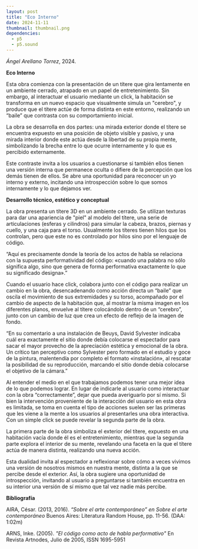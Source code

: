 ```yaml
---
layout: post
title: "Eco Interno"
date: 2024-11-11
thumbnail: thumbnail.png
dependencies:
  - p5
  - p5.sound
---
```


<div id="div-sketch">
  <script type="text/javascript" src="sketch.js"></script>
</div>

_Ángel Arellano Torrez_, 2024.

**Eco Interno**

Esta obra comienza con la presentación de un títere que gira lentamente en un ambiente cerrado, atrapado en un papel de entretenimiento. Sin embargo, al interactuar el usuario mediante un click, la habitación se transforma en un nuevo espacio que visualmente simula un "cerebro", y produce que el títere actúe de forma distinta en este entorno, realizando un “baile” que contrasta con su comportamiento inicial.

La obra se desarrolla en dos partes: una mirada exterior donde el títere se encuentra expuesto en una posición de objeto visible y pasivo, y una mirada interior donde este actúa desde la libertad de su propia mente, simbolizando la brecha entre lo que ocurre internamente y lo que es percibido externamente. 

Este contraste invita a los usuarios a cuestionarse si también ellos tienen una versión interna que permanece oculta o difiere de la percepción que los demás tienen de ellos. Se abre una oportunidad para reconocer un yo interno y externo, incitando una introspección sobre lo que somos internamente y lo que dejamos ver.


**Desarrollo técnico, estético y conceptual**

La obra presenta un títere 3D en un ambiente cerrado. Se utilizan texturas para dar una apariencia de "piel" al modelo del títere, una serie de articulaciones (esferas y cilindros) para simular la cabeza, brazos, piernas y cuello, y una caja para el torso. 
Usualmente los títeres tienen hilos que los controlan, pero que este no es controlado por hilos sino por el lenguaje de código.

“Aquí es precisamente donde la teoría de los actos de habla se relaciona con la supuesta performatividad del código: «cuando una palabra no sólo significa algo, sino que genera de forma performativa exactamente lo que su significado designa».”

Cuando el usuario hace click, colabora junto con el código para realizar un cambio en la obra, desencadenando como acción directa un “baile” que oscila el movimiento de sus extremidades y su torso, acompañado por el cambio de aspecto de la habitación que, al mostrar la misma imagen en los diferentes planos, envuelve al títere colocándolo dentro de un “cerebro”, junto con un cambio de luz que crea un efecto de reflejo de la imagen de fondo.

“En su comentario a una instalación de Beuys, David Sylvester indicaba cuál era exactamente el sitio donde debía colocarse el espectador para sacar el mayor provecho de la apreciación estética y emocional de la obra. Un crítico tan perceptivo como Sylvester pero formado en el estudio y goce de la pintura, malentendía por completo el formato «instalación», al rescatar la posibilidad de su reproducción, marcando el sitio donde debía colocarse el objetivo de la cámara.”

Al entender el medio en el que trabajamos podemos tener una mejor idea de lo que podemos lograr. En lugar de indicarle al usuario como interactuar con la obra “correctamente”, dejar que pueda averiguarlo por sí mismo.
Si bien la intervención proveniente de la interacción del usuario en esta obra es limitada, se toma en cuenta el tipo de acciones suelen ser las primeras que les viene a la mente a los usuarios al presentarles una obra interactiva. Con un simple click se puede revelar la segunda parte de la obra.

La primera parte de la obra simboliza el exterior del títere, expuesto en una habitación vacía donde él es el entretenimiento, mientras que la segunda parte explora el interior de su mente, revelando una faceta en la que el títere actúa de manera distinta, realizando una nueva acción.

Esta dualidad invita al espectador a reflexionar sobre cómo a veces vivimos una versión de nosotros mismos en nuestra mente, distinta a la que se percibe desde el exterior. Así, la obra sugiere una oportunidad de introspección, invitando al usuario a preguntarse si también encuentra en su interior una versión de sí mismo que tal vez nadie más percibe.


**Bibliografía**

AIRA, César. (2013, 2016). _“Sobre el arte contemporáneo” en Sobre el arte contemporáneo_ Buenos Aires: Literatura Random House, pp. 11-56. (DAA: 1:02m)

ARNS, Inke. (2005). _"El código como acto de habla performativo"_ En Revista Artnodes, Julio de 2005, ISSN 1695-5951